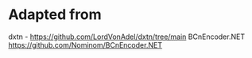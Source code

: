 # Adapted from
dxtn - https://github.com/LordVonAdel/dxtn/tree/main
BCnEncoder.NET https://github.com/Nominom/BCnEncoder.NET